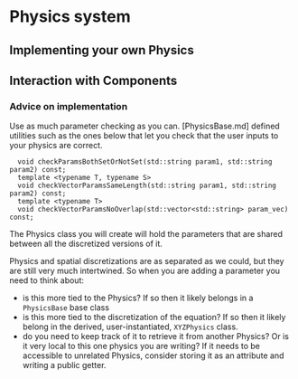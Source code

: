 # Physics system

## Implementing your own Physics

## Interaction with Components

### Advice on implementation

Use as much parameter checking as you can. [PhysicsBase.md] defined utilities such as the ones below
that let you check that the user inputs to your physics are correct.

```
  void checkParamsBothSetOrNotSet(std::string param1, std::string param2) const;
  template <typename T, typename S>
  void checkVectorParamsSameLength(std::string param1, std::string param2) const;
  template <typename T>
  void checkVectorParamsNoOverlap(std::vector<std::string> param_vec) const;
```

The Physics class you will create will hold the parameters that are shared between all the
discretized versions of it.

Physics and spatial discretizations are as separated as we could, but they are still very much intertwined. So
when you are adding a parameter you need to think about:

- is this more tied to the Physics? If so then it likely belongs in a `PhysicsBase` base class
- is this more tied to the discretization of the equation? If so then it likely belong in the derived, user-instantiated,
  `XYZPhysics` class.
- do you need to keep track of it to retrieve it from another Physics? Or is it very local to this one physics you are
  writing? If it needs to be accessible to unrelated Physics, consider storing it as an attribute and writing a public getter.
